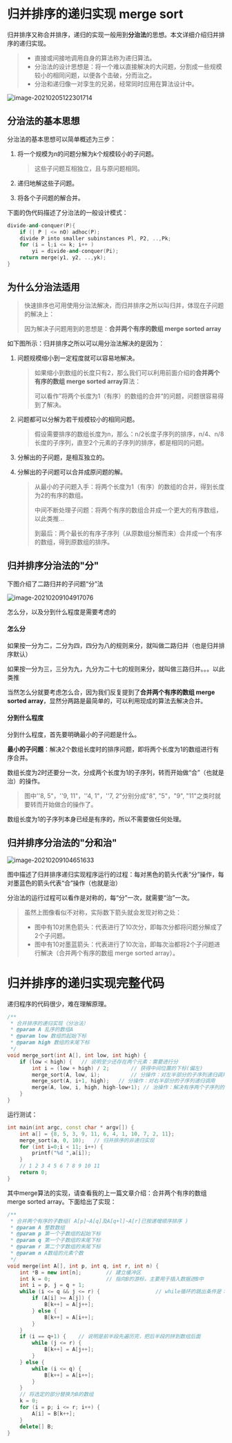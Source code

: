 # 归并排序的递归实现 merge sort

归并排序又称合并排序，递归的实现一般用到**分治法**的思想。本文详细介绍归并排序的递归实现。

> - 直接或间接地调用自身的算法称为递归算法。
> - 分治法的设计思想是：将一个难以直接解决的大问题，分割成一些规模较小的相同问题，以便各个击破，分而治之。
> - 分治和递归像一对孪生的兄弟，经常同时应用在算法设计中。

![image-20210205122301714](readme.assets/image-20210205122301714.png)

## 分治法的基本思想

分治法的基本思想可以简单概述为三步：

1. 将一个规模为n的问题分解为k个规模较小的子问题。

   > 这些子问题互相独立，且与原问题相同。

2. 递归地解这些子问题。

3. 将各个子问题的解合并。

下面的伪代码描述了分治法的一般设计模式：

```c++
divide-and-conquer(P){
    if (| P | <= nO) adhoc(P);
    divide P into smaller subinstances Pl, P2, ..,Pk;
    for (i = l;i <= k; i++ )
        yi = divide-and-conquer(Pi);
    return merge(y1, y2, ..,yk);
}
```



## **为什么分治法适用**

> 快速排序也可用使用分治法解决，而归并排序之所以叫归并，体现在子问题的解决上：
>
> 因为解决子问题用到的思想是：**合并两个有序的数组 merge sorted array**

如下图所示：归并排序之所以可以用分治法解决的是因为：

1. 问题规模缩小到一定程度就可以容易地解决。

   > 如果缩小到数组的长度只有2，那么我们可以利用前面介绍的**合并两个有序的数组 merge sorted array**算法：
   >
   > 可以看作”将两个长度为1（有序）的数组的合并“的问题，问题很容易得到了解决。

2. 问题都可以分解为若干规模较小的相同问题。

   > 假设需要排序的数组长度为n，那么：n/2长度子序列的排序，n/4、n/8长度的子序列，直至2个元素的子序列的排序，都是相同的问题。

3. 分解出的子问题，是相互独立的。

4. 分解出的子问题可以合并成原问题的解。

   > 从最小的子问题入手：将两个长度为1（有序）的数组的合并，得到长度为2的有序的数组。
   >
   > 中间不断处理子问题：将两个有序的数组合并成一个更大的有序数组，以此类推...
   >
   > 到最后：两个最长的有序子序列（从原数组分解而来）合并成一个有序的数组，得到原数组的排序。



## 归并排序分治法的"分"

下图介绍了二路归并的子问题“分”法

![image-20210209104917076](readme.assets/image-20210209104917076.png)

怎么分，以及分到什么程度是需要考虑的

#### 怎么分

如果按一分为二，二分为四，四分为八的规则来分，就叫做二路归并（也是归并排序默认）

如果按一分为三，三分为九，九分为二十七的规则来分，就叫做三路归并。。。以此类推

当然怎么分就要考虑怎么合，因为我们反复提到了**合并两个有序的数组 merge sorted array**，显然分两路是最简单的，可以利用现成的算法去解决合并。

#### 分到什么程度

分到什么程度，首先要明确最小的子问题是什么。

**最小的子问题**：解决2个数组长度时的排序问题，即将两个长度为1的数组进行有序合并。

数组长度为2时还要分一次，分成两个长度为1的子序列，转而开始做“合”（也就是治）的操作。

> 图中''8, 5"，''9, 11"，''4, 1"，''7, 2"分别分成"8", "5"，"9", "11"之类时就要转而开始做合的操作了。

数组长度为1的子序列本身已经是有序的，所以不需要做任何处理。



## 归并排序分治法的"分和治"

![image-20210209104651633](readme.assets/image-20210209104651633.png)

图中描述了归并排序递归实现程序运行的过程：每对黑色的箭头代表“分”操作，每对墨蓝色的箭头代表“合”操作（也就是治）

分治法的运行过程可以看作是对称的，每“分”一次，就需要“治”一次。

> 虽然上图像看似不对称，实际数下箭头就会发现对称之处：
>
> - 图中有10对黑色箭头：代表进行了10次分，即每次分都将问题分解成了2个子问题。
> - 图中有10对墨蓝箭头：代表进行了10次治，即每次治都将2个子问题进行解决（合并两个有序的数组 merge sorted array）。



# 归并排序的递归实现完整代码

递归程序的代码很少，难在理解原理。

```c++
/**
 * 合并排序的递归实现（分治法）
 * @param A 乱序的数组A
 * @param low 数组的起始下标
 * @param high 数组的末尾下标
 */
void merge_sort(int A[], int low, int high) {
    if (low < high) {   // 说明至少还存在两个元素：需要进行分
        int i = (low + high) / 2;       // 获得中间位置的下标(偏左)
        merge_sort(A, low, i);          // 分操作：对左半部分的子序列递归调用
        merge_sort(A, i+1, high);   // 分操作：对右半部分的子序列递归调用
        merge(A, low, i, high, high-low+1); // 治操作：解决有序两个子序列的合并
    }
}
```

运行测试：

```c++
int main(int argc, const char * argv[]) {
    int a[] = {8, 5, 3, 9, 11, 6, 4, 1, 10, 7, 2, 11};
    merge_sort(a, 0, 10);   // 归并排序的非递归实现
    for (int i=0;i < 11; i++) {
        printf("%d ",a[i]);
    }
    // 1 2 3 4 5 6 7 8 9 10 11 
    return 0;
}
```

其中merge算法的实现，请查看我的上一篇文章介绍：合并两个有序的数组 merge sorted array。下面给出了实现：

```c++
/**
 * 合并两个有序的子数组( A[p]~A[q]及A[q+l]~A[r]已按递增顺序排序 )
 * @param A 整数数组
 * @param p 第一个子数组的起始下标
 * @param q 第一个子数组的末尾下标
 * @param r 第二个字数组的末尾下标
 * @param n A数组的元素个数
 */
void merge(int A[], int p, int q, int r, int n) {
    int *B = new int[n];        // 建立缓冲区
    int k = 0;                  // 指向B的游标，主要用于插入数据进B中
    int i = p, j = q + 1;
    while (i <= q && j <= r) {                  // while循环的跳出条件是：i和j只要有一个超过各种数组的界限
        if (A[i] >= A[j]) {
            B[k++] = A[j++];
        } else {
            B[k++] = A[i++];
        }
    }
    if (i == q+1) {    // 说明是前半段先遍历完，把后半段的拼到数组后面
        while (j <= r) {
            B[k++] = A[j++];
        }
    } else {
        while (i <= q) {
            B[k++] = A[i++];
        }
    }
    // 将选定的部分替换为B的数组
    k = 0;
    for (i = p; i <= r; i++) {
        A[i] = B[k++];
    }
    delete[] B;
}
```


